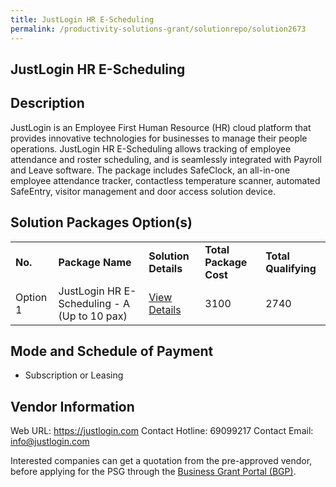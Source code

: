 ```yaml
---
title: JustLogin HR E-Scheduling
permalink: /productivity-solutions-grant/solutionrepo/solution2673
---
```


## JustLogin HR E-Scheduling

## Description

JustLogin is an Employee First Human Resource (HR) cloud platform that provides innovative technologies for businesses to manage their people operations. JustLogin HR E-Scheduling allows tracking of employee attendance and roster scheduling, and is seamlessly integrated with Payroll and Leave software. The package includes SafeClock, an all-in-one employee attendance tracker, contactless temperature scanner, automated SafeEntry, visitor management and door access solution device.

## Solution Packages Option(s)

<table>
<tr>
<td><b>No.</b></td>
<td><b>Package Name</b></td>
<td><b>Solution Details</b></td>
<td><b>Total Package Cost</b></td>
<td><b>Total Qualifying</b></td>
</tr>
<tr>
<td>Option 1</td>
<td>JustLogin HR E-Scheduling - A (Up to 10 pax)</td>
<td><a href='https://www.gobusiness.gov.sg/images/psg/Justlogin_E-Scheduling__20200766_Desensitised_Annex_3_Part_1.pdf'>View Details</a></td>
<td>3100</td>
<td>2740</td>
</tr>
</table>

## Mode and Schedule of Payment

 - Subscription or Leasing

## Vendor Information

 Web URL: https://justlogin.com 
Contact Hotline: 69099217 
Contact Email: info@justlogin.com 


Interested companies can get a quotation from the pre-approved vendor, before applying for the PSG through the <a href='https://www.businessgrants.gov.sg/'>Business Grant Portal (BGP)</a>.

<script src="/jquery/resize-tables.js"></script>

